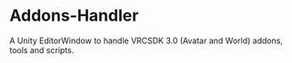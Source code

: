 # Addons-Handler
A Unity EditorWindow to handle VRCSDK 3.0 (Avatar and World) addons, tools and scripts.
